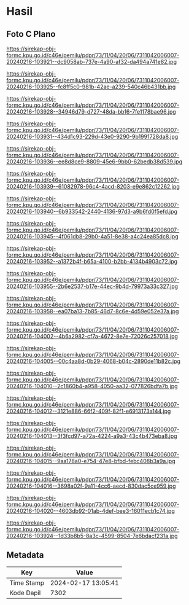 # Hasil

## Foto C Plano

https://sirekap-obj-formc.kpu.go.id/c46e/pemilu/pdpr/73/11/04/20/06/7311042006007-20240216-103921--dc9058ab-737e-4a90-af32-da494a741e82.jpg

https://sirekap-obj-formc.kpu.go.id/c46e/pemilu/pdpr/73/11/04/20/06/7311042006007-20240216-103925--fc8ff5c0-981b-42ae-a239-540c46b431bb.jpg

https://sirekap-obj-formc.kpu.go.id/c46e/pemilu/pdpr/73/11/04/20/06/7311042006007-20240216-103928--34946d79-d727-48da-bb16-7fe1178bae96.jpg

https://sirekap-obj-formc.kpu.go.id/c46e/pemilu/pdpr/73/11/04/20/06/7311042006007-20240216-103931--434d1c93-229d-43e0-9290-9b1991728da8.jpg

https://sirekap-obj-formc.kpu.go.id/c46e/pemilu/pdpr/73/11/04/20/06/7311042006007-20240216-103936--ee8d8ce9-8809-45e6-9bb0-62bedb38d539.jpg

https://sirekap-obj-formc.kpu.go.id/c46e/pemilu/pdpr/73/11/04/20/06/7311042006007-20240216-103939--61082978-96c4-4acd-8203-e9e862c12262.jpg

https://sirekap-obj-formc.kpu.go.id/c46e/pemilu/pdpr/73/11/04/20/06/7311042006007-20240216-103940--6b933542-2440-4136-97d3-a9b6fd0f5efd.jpg

https://sirekap-obj-formc.kpu.go.id/c46e/pemilu/pdpr/73/11/04/20/06/7311042006007-20240216-103945--4f061db8-29b0-4a51-8e38-a4c24ea85dc8.jpg

https://sirekap-obj-formc.kpu.go.id/c46e/pemilu/pdpr/73/11/04/20/06/7311042006007-20240216-103952--a1372b4f-b65a-4100-b2bb-4134b4903c72.jpg

https://sirekap-obj-formc.kpu.go.id/c46e/pemilu/pdpr/73/11/04/20/06/7311042006007-20240216-103955--2b6e2537-b17e-44ec-9b4d-79973a33c327.jpg

https://sirekap-obj-formc.kpu.go.id/c46e/pemilu/pdpr/73/11/04/20/06/7311042006007-20240216-103958--ea07ba13-7b85-46d7-8c6e-4d59e052e37a.jpg

https://sirekap-obj-formc.kpu.go.id/c46e/pemilu/pdpr/73/11/04/20/06/7311042006007-20240216-104002--4b6a2982-cf7a-4672-8e7e-72026c257018.jpg

https://sirekap-obj-formc.kpu.go.id/c46e/pemilu/pdpr/73/11/04/20/06/7311042006007-20240216-104005--00c4aa8d-0b29-4068-b04c-2890de11b82c.jpg

https://sirekap-obj-formc.kpu.go.id/c46e/pemilu/pdpr/73/11/04/20/06/7311042006007-20240216-104010--2c1860b4-a958-4050-aa32-077826bdfa7b.jpg

https://sirekap-obj-formc.kpu.go.id/c46e/pemilu/pdpr/73/11/04/20/06/7311042006007-20240216-104012--3121e886-66f2-409f-82f1-e6913173a144.jpg

https://sirekap-obj-formc.kpu.go.id/c46e/pemilu/pdpr/73/11/04/20/06/7311042006007-20240216-104013--3f3fcd97-a72a-4224-a9a3-43c4b473eba8.jpg

https://sirekap-obj-formc.kpu.go.id/c46e/pemilu/pdpr/73/11/04/20/06/7311042006007-20240216-104015--9aa178a0-e754-47e8-bfbd-febc408b3a9a.jpg

https://sirekap-obj-formc.kpu.go.id/c46e/pemilu/pdpr/73/11/04/20/06/7311042006007-20240216-104016--3698a02f-9a11-4cc6-aecd-830dac5ce959.jpg

https://sirekap-obj-formc.kpu.go.id/c46e/pemilu/pdpr/73/11/04/20/06/7311042006007-20240216-104020--4603db92-01ab-4def-bee3-16011ecb1c74.jpg

https://sirekap-obj-formc.kpu.go.id/c46e/pemilu/pdpr/73/11/04/20/06/7311042006007-20240216-103924--1d33b8b5-8a3c-4599-8504-7e6bdacf231a.jpg


## Metadata

| Key        | Value               |
| ---------- | ------------------- |
| Time Stamp | 2024-02-17 13:05:41 |
| Kode Dapil | 7302                |



